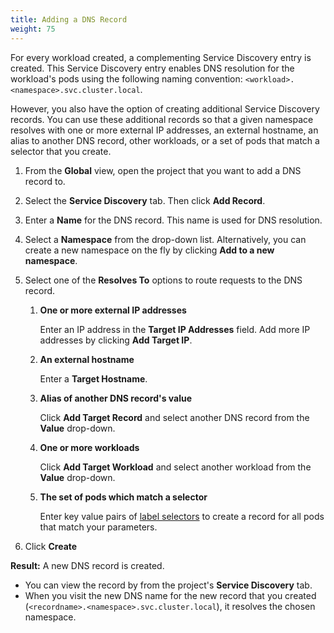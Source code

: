 ```yaml
---
title: Adding a DNS Record
weight: 75
---
```

For every workload created, a complementing Service Discovery entry is created. This Service Discovery entry enables DNS resolution for the workload's pods using the following naming convention:
`<workload>.<namespace>.svc.cluster.local`.

However, you also have the option of creating additional Service Discovery records. You can use these additional records so that a given namespace resolves with one or more external IP addresses, an external hostname, an alias to another DNS record, other workloads, or a set of pods that match a selector that you create.

1. From the **Global** view, open the project that you want to add a DNS record to.

1. Select the **Service Discovery** tab. Then click **Add Record**.

1. Enter a **Name** for the DNS record. This name is used for DNS resolution.

1. Select a **Namespace** from the drop-down list. Alternatively, you can create a new namespace on the fly by clicking **Add to a new namespace**.

1. Select one of the **Resolves To** options to route requests to the DNS record.

    1. **One or more external IP addresses**

        Enter an IP address in the **Target IP Addresses** field. Add more IP addresses by clicking **Add Target IP**.

    1. **An external hostname**

        Enter a **Target Hostname**.

    1. **Alias of another DNS record's value**

        Click **Add Target Record** and select another DNS record from the **Value** drop-down.

    1. **One or more workloads**

        Click **Add Target Workload** and select another workload from the **Value** drop-down.

    1. **The set of pods which match a selector**

        Enter key value pairs of [label selectors](https://kubernetes.io/docs/concepts/overview/working-with-objects/labels/#label-selectors) to create a record for all pods that match your parameters.

1. Click **Create**

**Result:** A new DNS record is created.

- You can view the record by from the project's **Service Discovery** tab.
- When you visit the new DNS name for the new record that you created (`<recordname>.<namespace>.svc.cluster.local`), it resolves the chosen namespace.